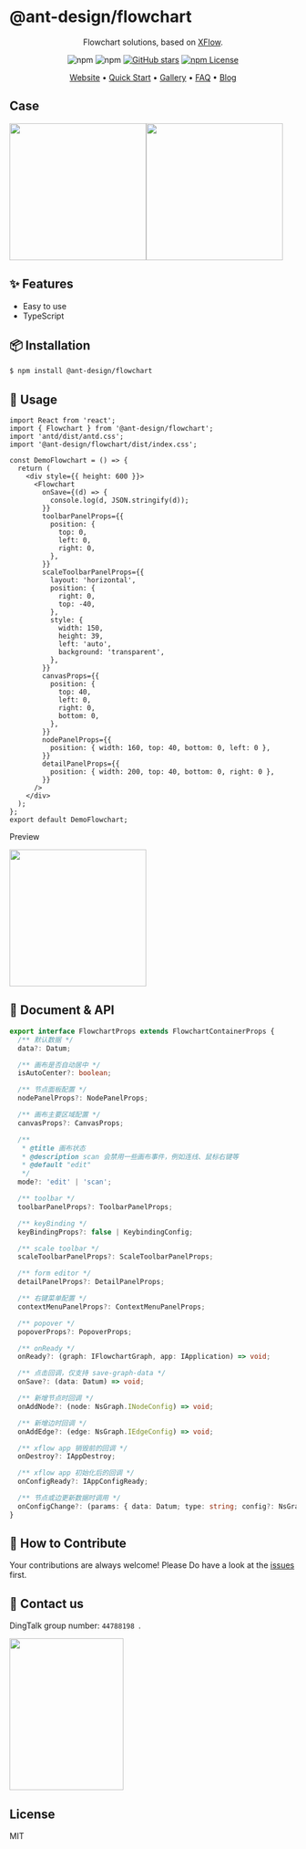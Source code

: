 # @ant-design/flowchart

<div align="center">

Flowchart solutions, based on [XFlow](https://github.com/antvis/xflow).

![npm](https://img.shields.io/npm/v/@ant-design/charts) ![npm](https://img.shields.io/npm/dm/@ant-design/flowchart) [![GitHub stars](https://img.shields.io/github/stars/ant-design/ant-design-charts)](https://github.com/ant-design/ant-design-charts/stargazers) [![npm License](https://img.shields.io/npm/l/@ant-design/charts.svg)](https://www.npmjs.com/package/@ant-design/charts)

<p align="center">
  <a href="https://charts.ant.design/">Website</a> •
  <a href="https://charts.ant.design/en/docs/manual/getting-started">Quick Start</a> •
  <a href="https://charts.ant.design/en/examples/gallery">Gallery</a> •
  <a href="https://charts.ant.design/en/docs/manual/faq">FAQ</a> •
  <a href="https://www.yuque.com/antv/g2plot">Blog</a>
</p>

</div>

## Case

<div style="display: flex;flex-direction: row;">
 <img src=https://gw.alipayobjects.com/zos/antfincdn/4o%26HrctHA3/bcbfb761-4fbb-4bc9-8875-8e71853f3253.png height=240 />
 <img src=https://gw.alipayobjects.com/mdn/rms_19b204/afts/img/A*ixVAQrEoCTcAAAAAAAAAAAAAARQnAQ height=240 />
</div>

## ✨ Features

- Easy to use
- TypeScript

## 📦 Installation

```bash | pure
$ npm install @ant-design/flowchart
```

## 🔨 Usage

```tsx | pure
import React from 'react';
import { Flowchart } from '@ant-design/flowchart';
import 'antd/dist/antd.css';
import '@ant-design/flowchart/dist/index.css';

const DemoFlowchart = () => {
  return (
    <div style={{ height: 600 }}>
      <Flowchart
        onSave={(d) => {
          console.log(d, JSON.stringify(d));
        }}
        toolbarPanelProps={{
          position: {
            top: 0,
            left: 0,
            right: 0,
          },
        }}
        scaleToolbarPanelProps={{
          layout: 'horizontal',
          position: {
            right: 0,
            top: -40,
          },
          style: {
            width: 150,
            height: 39,
            left: 'auto',
            background: 'transparent',
          },
        }}
        canvasProps={{
          position: {
            top: 40,
            left: 0,
            right: 0,
            bottom: 0,
          },
        }}
        nodePanelProps={{
          position: { width: 160, top: 40, bottom: 0, left: 0 },
        }}
        detailPanelProps={{
          position: { width: 200, top: 40, bottom: 0, right: 0 },
        }}
      />
    </div>
  );
};
export default DemoFlowchart;
```

Preview

<img src=https://gw.alipayobjects.com/zos/antfincdn/gqf81qzYtJ/ae69e47b-2e1c-4dbb-9619-9a852b402d5c.png height=240>

## 📜 Document & API

```ts
export interface FlowchartProps extends FlowchartContainerProps {
  /** 默认数据 */
  data?: Datum;

  /** 画布是否自动居中 */
  isAutoCenter?: boolean;

  /** 节点面板配置 */
  nodePanelProps?: NodePanelProps;

  /** 画布主要区域配置 */
  canvasProps?: CanvasProps;

  /**
   * @title 画布状态
   * @description scan 会禁用一些画布事件，例如连线、鼠标右键等
   * @default "edit"
   */
  mode?: 'edit' | 'scan';

  /** toolbar */
  toolbarPanelProps?: ToolbarPanelProps;

  /** keyBinding */
  keyBindingProps?: false | KeybindingConfig;

  /** scale toolbar */
  scaleToolbarPanelProps?: ScaleToolbarPanelProps;

  /** form editor */
  detailPanelProps?: DetailPanelProps;

  /** 右键菜单配置 */
  contextMenuPanelProps?: ContextMenuPanelProps;

  /** popover */
  popoverProps?: PopoverProps;

  /** onReady */
  onReady?: (graph: IFlowchartGraph, app: IApplication) => void;

  /** 点击回调，仅支持 save-graph-data */
  onSave?: (data: Datum) => void;

  /** 新增节点时回调 */
  onAddNode?: (node: NsGraph.INodeConfig) => void;

  /** 新增边时回调 */
  onAddEdge?: (edge: NsGraph.IEdgeConfig) => void;

  /** xflow app 销毁前的回调 */
  onDestroy?: IAppDestroy;

  /** xflow app 初始化后的回调 */
  onConfigReady?: IAppConfigReady;

  /** 节点或边更新数据时调用 */
  onConfigChange?: (params: { data: Datum; type: string; config?: NsGraph.INodeConfig | NsGraph.IEdgeConfig }) => void;
}
```

## 🤝 How to Contribute

Your contributions are always welcome! Please Do have a look at the [issues](https://github.com/ant-design/ant-design-charts/issues) first.

## 📧 Contact us

DingTalk group number: `44788198 `.

<img src="https://gw.alipayobjects.com/zos/antfincdn/bi1LxWeIEj/32f85bbf-a06e-4046-96e5-417126bffeaf.png" width="200" height="266" />

## License

MIT
